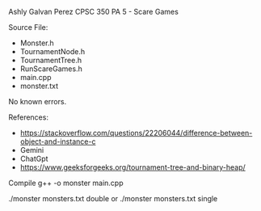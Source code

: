 Ashly Galvan Perez
CPSC 350
PA 5 - Scare Games

Source File:
- Monster.h
- TournamentNode.h
- TournamentTree.h
- RunScareGames.h
- main.cpp
- monster.txt

No known errors.

References:
- https://stackoverflow.com/questions/22206044/difference-between-object-and-instance-c
- Gemini
- ChatGpt
- https://www.geeksforgeeks.org/tournament-tree-and-binary-heap/

Compile
g++ -o monster main.cpp

./monster monsters.txt double
or
./monster monsters.txt single

